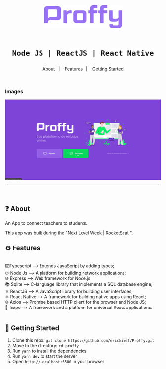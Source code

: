 
<h1 align="center">
    <img align="center" src="./assets/logo.png" width="50%"/></br></br>

    Node JS | ReactJS | React Native
</h1>

<p align="center">
  <a href="#question-about">About</a>&nbsp;&nbsp;&nbsp;|&nbsp;&nbsp;&nbsp;
  <a href="#gear-features">Features</a>&nbsp;&nbsp;&nbsp;|&nbsp;&nbsp;&nbsp;
  <a href="#rocket-getting-started">Getting Started</a>
</p>


</br>

### Images
<img src="./assets/registerClass.gif" alt="Register a Class"/>

---

</br> 

## :question: About

An App to connect teachers to students.

This app was built during the "Next Level Week | RocketSeat ".


## :gear: Features
</br>
⌨️Typescript —> Extends JavaScript by adding types;</br> 
⚙️ Node Js —> A platform for building network applications;</br>
🌐 Express —> Web framework for Node.js</br>
📚 Sqlite —> C-language library that implements a SQL database engine;</br>
⚛️ ReactJS —> A JavaScript library for building user interfaces;</br>
⚛️ React Native —> A framework for building native apps using React;</br>
🌐 Axios —> Promise based HTTP client for the browser and Node JS;</br>
📱&nbsp; Expo —> A framework and a platform for universal React applications.</br>

</br>

## :rocket: Getting Started
1. Clone this repo: `git clone https://github.com/erickivel/Proffy.git`
2. Move to the directory: `cd proffy`
3. Run `yarn` to install the dependencies
4. Run `yarn dev` to start the server
5. Open `http://localhost:5500` in your browser

